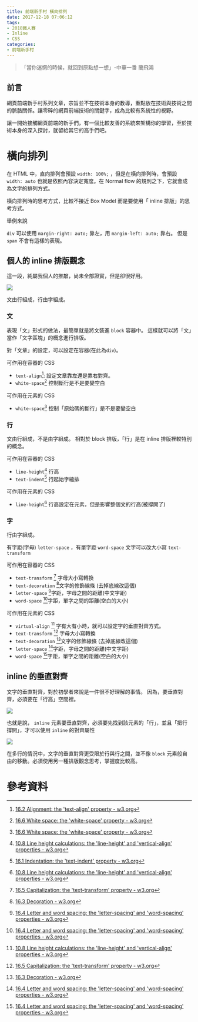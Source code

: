 ```yaml
---
title: 前端新手村 橫向排列
date: 2017-12-18 07:06:12
tags: 
- 2018鐵人賽
- Inline
- CSS
categories:
- 前端新手村
---
```

> 「當你迷惘的時候，就回到原點想一想」-中華一番 蘭飛鴻

## 前言

網頁前端新手村系列文章，宗旨並不在技術本身的教導，重點放在技術與技術之間的脈胳關係。讓零碎的網頁前端技術的關鍵字，成為比較有系統性的視野。

讓一開始接觸網頁前端的新手們，有一個比較友善的系統來架構你的學習，至於技術本身的深入探討，就留給其它的高手們吧。

# 橫向排列

在 HTML 中，直向排列會預設 `width: 100%;` ，但是在橫向排列時，會預設 `width: auto` 也就是依照內容決定寬度。在 Normal flow 的規則之下，它就會成為文字的排列方式。

橫向排列時的思考方式，比較不接近 Box Model 而是要使用「 inline 排版」的思考方式。

舉例來說

`div` 可以使用 `margin-right: auto;` 靠左，用 `margin-left: auto;` 靠右。
但是 `span` 不會有這樣的表現。

##  個人的 inline 排版觀念

這一段，純屬我個人的推敲，尚未全部證實，但是卻很好用。


![](https://i.imgur.com/oyl3mjs.png)


文由行組成，行由字組成。

### 文

表現「文」形式的做法，最簡單就是將文裝進 `block` 容器中。
這樣就可以將「文」當作「文字區塊」的概念進行排版。

對「文章」的設定，可以設定在容器(在此為`div`)。


可作用在容器的 CSS
- `text-align`[^1]: 設定文章靠左還是靠右對齊。
- `white-space`[^2] 控制斷行是不是要變空白

可作用在元素的 CSS
- `white-space`[^2] 控制「原始碼的斷行」是不是要變空白

### 行

文由行組成，不是由字組成。
相對於 block 排版，「行」是在 inline 排版裡較特別的概念。

可作用在容器的 CSS

- `line-height`[^3] 行高
- `text-indent`[^4] 行起始字縮排

可作用在元素的 CSS

- `line-height`[^3] 行高設定在元素，但是影響整個文的行高(被撐開了)

### 字

行由字組成。

有字距(字母) `letter-space` ，有單字距 `word-space`
文字可以改大小寫 `text-transform`


可作用在容器的 CSS

- `text-transform` [^5] 字母大小寫轉換
- `text-decoration` [^6]文字的修飾線條 (去掉底線改這個)
- `letter-space` [^7]字距，字母之間的距離(中文字距)
- `word-space` [^7]字距，單字之間的距離(空白的大小)

可作用在元素的 CSS

- `virtual-align` [^3] 字有大有小時，就可以設定字的垂直對齊方式。
- `text-transform` [^5] 字母大小寫轉換
- `text-decoration` [^6]文字的修飾線條 (去掉底線改這個)
- `letter-space` [^7]字距，字母之間的距離(中文字距)
- `word-space` [^7]字距，單字之間的距離(空白的大小)

## inline 的垂直對齊

文字的垂直對齊，對於初學者來說是一件很不好理解的事情。
因為，要垂直對齊，必須要在「行高」空間裡。

![](https://i.imgur.com/pyVxQ77.png)


也就是說， `inline` 元素要垂直對齊，必須要先找到該元素的「行」，並且「把行撐開」，才可以使用 `inline` 的對齊屬性

![](https://i.imgur.com/boIyUpF.png)

在多行的情況中，文字的垂直對齊更受限於行與行之間，並不像 `block` 元素般自由的移動。必須使用另一種排版觀念思考，掌握度比較高。


# 參考資料

[^1]: [16.2 Alignment: the 'text-align' property - w3.org](https://www.w3.org/TR/2016/WD-CSS22-20160412/text.html#propdef-text-align)
[^2]: [16.6 White space: the 'white-space' property - w3.org](https://www.w3.org/TR/2016/WD-CSS22-20160412/text.html#white-space-prop)
[^3]: [10.8 Line height calculations: the 'line-height' and 'vertical-align' properties - w3.org](https://www.w3.org/TR/2016/WD-CSS22-20160412/visudet.html#line-height)
[^4]: [16.1 Indentation: the 'text-indent' property - w3.org](https://www.w3.org/TR/2016/WD-CSS22-20160412/text.html#indentation-prop)
[^5]: [16.5 Capitalization: the 'text-transform' property - w3.org](https://www.w3.org/TR/2016/WD-CSS22-20160412/text.html#caps-prop)
[^6]: [16.3 Decoration - w3.org](https://www.w3.org/TR/2016/WD-CSS22-20160412/text.html#decoration)
[^7]: [16.4 Letter and word spacing: the 'letter-spacing' and 'word-spacing' properties - w3.org](https://www.w3.org/TR/2016/WD-CSS22-20160412/text.html#spacing-props)
